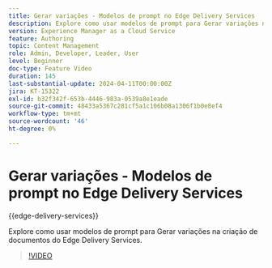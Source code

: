 ```yaml
---
title: Gerar variações - Modelos de prompt no Edge Delivery Services
description: Explore como usar modelos de prompt para Gerar variações na criação de documentos do Edge Delivery Services.
version: Experience Manager as a Cloud Service
feature: Authoring
topic: Content Management
role: Admin, Developer, Leader, User
level: Beginner
doc-type: Feature Video
duration: 145
last-substantial-update: 2024-04-11T00:00:00Z
jira: KT-15322
exl-id: b32f342f-653b-4446-983a-0539a8e1eade
source-git-commit: 48433a5367c281cf5a1c106b08a1306f1b0e8ef4
workflow-type: tm+mt
source-wordcount: '46'
ht-degree: 0%

---
```


# Gerar variações - Modelos de prompt no Edge Delivery Services

{{edge-delivery-services}}

Explore como usar modelos de prompt para Gerar variações na criação de documentos do Edge Delivery Services.

>[!VIDEO](https://video.tv.adobe.com/v/3441335/?learn=on&captions=por_br)

